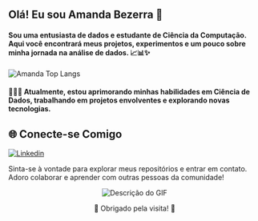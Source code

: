 ##  Olá! Eu sou Amanda Bezerra 👋

#### Sou uma entusiasta de dados e estudante de Ciência da Computação. Aqui você encontrará meus projetos, experimentos e um pouco sobre minha jornada na análise de dados. 📈📊✨

![Amanda Top Langs](https://github-readme-stats.vercel.app/api/top-langs/?username=Amandabezsiv&layout=compact)


#### 🌱👩‍💻 Atualmente, estou aprimorando minhas habilidades em Ciência de Dados, trabalhando em projetos envolventes e explorando novas tecnologias.

## 🌐 Conecte-se Comigo
 
[![Linkedin](https://img.shields.io/badge/LinkedIn-0077B5?style=for-the-badge&logo=linkedin&logoColor=white)](https://www.linkedin.com/in/amandabezsilv/) 

Sinta-se à vontade para explorar meus repositórios e entrar em contato. Adoro colaborar e aprender com outras pessoas da comunidade!
<div align="center">

![Descrição do GIF](https://media.giphy.com/media/tgNpIoE3IluB0bpEYl/giphy.gif?cid=ecf05e47wvg2osbo314hkr4dc6utp3jlxy5tfemtmfis585b&ep=v1_gifs_search&rid=giphy.gif&ct=g)

</div>

<div align="center">
  🌟 Obrigado pela visita! 🌟
</div>
